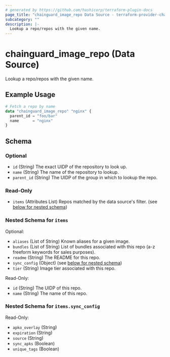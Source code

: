 ```yaml
---
# generated by https://github.com/hashicorp/terraform-plugin-docs
page_title: "chainguard_image_repo Data Source - terraform-provider-chainguard"
subcategory: ""
description: |-
  Lookup a repo/repos with the given name.
---
```


# chainguard_image_repo (Data Source)

Lookup a repo/repos with the given name.

## Example Usage

```terraform
# Fetch a repo by name
data "chainguard_image_repo" "nginx" {
  parent_id = "foo/bar"
  name      = "nginx"
}
```

<!-- schema generated by tfplugindocs -->
## Schema

### Optional

- `id` (String) The exact UIDP of the repository to look up.
- `name` (String) The name of the repository to lookup.
- `parent_id` (String) The UIDP of the group in which to lookup the repo.

### Read-Only

- `items` (Attributes List) Repos matched by the data source's filter. (see [below for nested schema](#nestedatt--items))

<a id="nestedatt--items"></a>
### Nested Schema for `items`

Optional:

- `aliases` (List of String) Known aliases for a given image.
- `bundles` (List of String) List of bundles associated with this repo (a-z freeform keywords for sales purposes).
- `readme` (String) The README for this repo.
- `sync_config` (Object) (see [below for nested schema](#nestedatt--items--sync_config))
- `tier` (String) Image tier associated with this repo.

Read-Only:

- `id` (String) The UIDP of this repo.
- `name` (String) The name of this repo.

<a id="nestedatt--items--sync_config"></a>
### Nested Schema for `items.sync_config`

Read-Only:

- `apko_overlay` (String)
- `expiration` (String)
- `source` (String)
- `sync_apks` (Boolean)
- `unique_tags` (Boolean)
